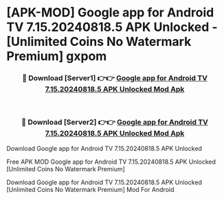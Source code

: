 # [APK-MOD] Google app for Android TV 7.15.20240818.5 APK Unlocked - [Unlimited Coins No Watermark Premium] gxpom



<div align="center">
<h3>🔴 Download [Server1] 👉👉 <a href="https://momento.my/?title=Google_app_for_Android_TV_7.15.20240818.5_APK_Unlocked">Google app for Android TV 7.15.20240818.5 APK Unlocked Mod Apk</a></h3><br>

<h3>🔴 Download [Server2] 👉👉 <a href="https://momento.my/?title=Google_app_for_Android_TV_7.15.20240818.5_APK_Unlocked">Google app for Android TV 7.15.20240818.5 APK Unlocked Mod Apk</a></h3>
</div>



Download Google app for Android TV 7.15.20240818.5 APK Unlocked 

Free APK MOD Google app for Android TV 7.15.20240818.5 APK Unlocked [Unlimited Coins No Watermark Premium]

Download Google app for Android TV 7.15.20240818.5 APK Unlocked [Unlimited Coins No Watermark Premium] Mod For Android
